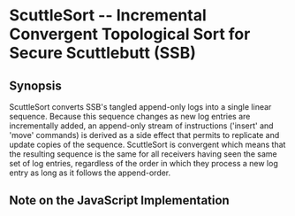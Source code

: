 # ScuttleSort -- Incremental Convergent Topological Sort for Secure Scuttlebutt (SSB)

## Synopsis

ScuttleSort converts SSB's tangled append-only logs into a single
linear sequence. Because this sequence changes as new log entries are
incrementally added, an append-only stream of instructions ('insert'
and 'move' commands) is derived as a side effect that permits to
replicate and update copies of the sequence. ScuttleSort is convergent
which means that the resulting sequence is the same for all receivers
having seen the same set of log entries, regardless of the order in
which they process a new log entry as long as it follows the
append-order.

## Note on the JavaScript Implementation

